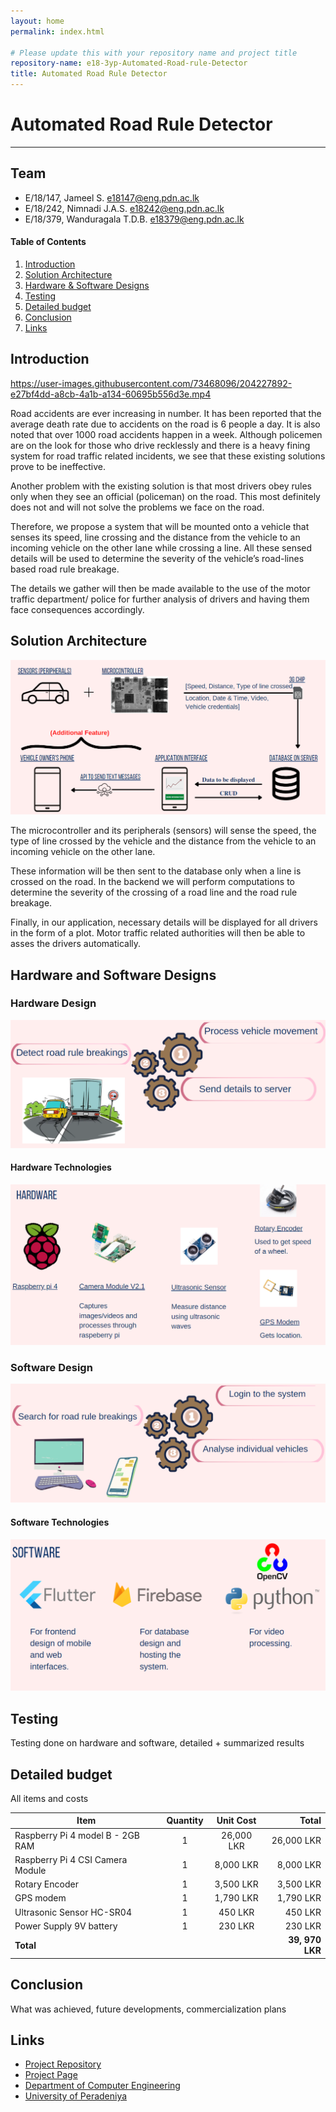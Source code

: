 ```yaml
---
layout: home
permalink: index.html

# Please update this with your repository name and project title
repository-name: e18-3yp-Automated-Road-rule-Detector
title: Automated Road Rule Detector
---
```


[comment]: # "This is the standard layout for the project, but you can clean this and use your own template"

# Automated Road Rule Detector

---

## Team
-  E/18/147, Jameel S. [e18147@eng.pdn.ac.lk](mailto:name@email.com)
-  E/18/242, Nimnadi J.A.S. [e18242@eng.pdn.ac.lk](mailto:name@email.com)
-  E/18/379, Wanduragala T.D.B. [e18379@eng.pdn.ac.lk](mailto:name@email.com)

<!-- Image (photo/drawing of the final hardware) should be here -->

<!-- This is a sample image, to show how to add images to your page. To learn more options, please refer [this](https://projects.ce.pdn.ac.lk/docs/faq/how-to-add-an-image/) -->

<!-- ![Sample Image](./images/sample.png) -->

#### Table of Contents
1. [Introduction](#introduction)
2. [Solution Architecture](#solution-architecture )
3. [Hardware & Software Designs](#hardware-and-software-designs)
4. [Testing](#testing)
5. [Detailed budget](#detailed-budget)
6. [Conclusion](#conclusion)
7. [Links](#links)

## Introduction

https://user-images.githubusercontent.com/73468096/204227892-e27bf4dd-a8cb-4a1b-a134-60695b556d3e.mp4



Road accidents are ever increasing in number. It has been reported that the average death rate due to accidents on the road is 6 people a day. It is also noted that over 1000 road accidents happen in a week. Although policemen are on the look for those who drive recklessly and there is a heavy fining system for road traffic related incidents, we see that these existing solutions prove to be ineffective. 

Another problem with the existing solution is that most drivers obey rules only when they see an official (policeman) on the road. This most definitely does not and will not solve the problems we face on the road.

Therefore, we propose a system that will be mounted onto a vehicle that senses its speed, line crossing and the distance from the vehicle to an incoming vehicle on the other lane while crossing a line. All these sensed details will be used to determine the severity of the vehicle’s road-lines based road rule breakage.

The details we gather will then be made available to the use of the motor traffic department/ police for further analysis of drivers and having them face consequences accordingly. 

## Solution Architecture

![Sample Image](./images/solution.png)

The microcontroller and its peripherals (sensors) will sense the speed, the type of line crossed by the vehicle and the distance from the vehicle to an incoming vehicle on the other lane. 

These information will be then sent to the database only when a line is crossed on the road. In the backend we will perform computations to determine the severity of the crossing of a road line and the road rule breakage.

Finally, in our application, necessary details will be displayed for all drivers in the form of a plot. Motor traffic related authorities will then be able to asses the drivers automatically.

## Hardware and Software Designs

### Hardware Design

![Sample Image](./images/hardwareDesign.png)

#### Hardware Technologies

![Sample Image](./images/hardwareTech.png)

### Software Design

![Sample Image](./images/softwareDesign.png)

#### Software Technologies

![Sample Image](./images/softwareTech.png)


## Testing

Testing done on hardware and software, detailed + summarized results

## Detailed budget

All items and costs

| Item          | Quantity  | Unit Cost  | Total  |
| ------------- |:---------:|:----------:|-------:|
| Raspberry Pi 4 model B - 2GB RAM   | 1         | 26,000 LKR     | 26,000 LKR |
| Raspberry Pi 4 CSI Camera Module   | 1         | 8,000 LKR     | 8,000 LKR |
| Rotary Encoder   | 1         | 3,500 LKR     | 3,500 LKR |
| GPS modem   | 1         | 1,790 LKR     | 1,790 LKR |
| Ultrasonic Sensor HC-SR04   | 1         | 450 LKR     | 450 LKR |
| Power Supply 9V battery  | 1         | 230 LKR     | 230 LKR |
| **Total** |          |      | **39, 970 LKR** |

## Conclusion

What was achieved, future developments, commercialization plans

## Links

- [Project Repository](https://github.com/cepdnaclk/e18-3yp-Automated-Road-Rule-Detector)
- [Project Page](https://cepdnaclk.github.io/e18-3yp-Automated-Road-Rule-Detector)
- [Department of Computer Engineering](http://www.ce.pdn.ac.lk/)
- [University of Peradeniya](https://eng.pdn.ac.lk/)

[//]: # (Please refer this to learn more about Markdown syntax)
[//]: # (https://github.com/adam-p/markdown-here/wiki/Markdown-Cheatsheet)
